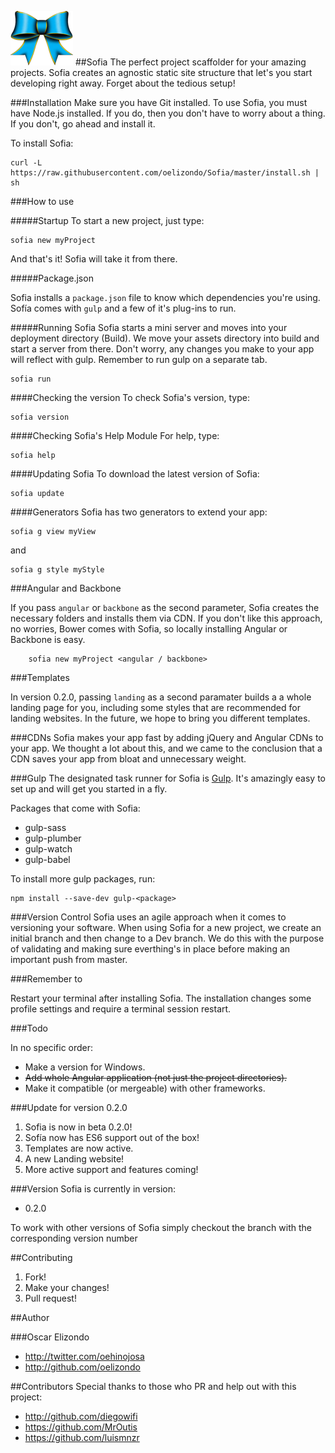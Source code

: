 ![Sofia](https://raw.githubusercontent.com/oelizondo/Sofia/master/Logo.png)
##Sofia
The perfect project scaffolder for your amazing projects. Sofia creates an agnostic static site structure that let's you start developing right away. Forget about the tedious setup!

###Installation
Make sure you have Git installed.
To use Sofia, you must have Node.js installed. If you do, then you don't have to worry about a thing. If you don't, go ahead and install it.

To install Sofia:

```console
curl -L https://raw.githubusercontent.com/oelizondo/Sofia/master/install.sh | sh
```

###How to use

#####Startup
To start a new project, just type:

```console
sofia new myProject
```

And that's it! Sofia will take it from there.

#####Package.json

Sofia installs a ```package.json``` file to know which dependencies you're using. Sofía comes with ```gulp``` and a few of it's plug-ins to run.

#####Running Sofia
Sofia starts a mini server and moves into your deployment directory (Build). We move  your assets directory into build and start a server from there. Don't worry, any changes you make to your app will reflect with gulp. Remember to run gulp on a separate tab.

```console
sofia run
```

####Checking the version
To check Sofia's version, type:

```console
sofia version
```

####Checking Sofia's Help Module
For help, type:

```console
sofia help
```

####Updating Sofia
To download the latest version of Sofia:

```console
sofia update
```

####Generators
Sofia has two generators to extend your app:

```console
sofia g view myView
```
and

```console
sofia g style myStyle
```

###Angular and Backbone

If you pass ```angular``` or ```backbone``` as the second parameter, Sofia creates the necessary folders and installs them via CDN. If you don't like this approach, no worries, Bower comes with Sofia, so locally installing Angular or Backbone is easy.

```console
	sofia new myProject <angular / backbone>
 ```

###Templates

In version 0.2.0, passing ```landing``` as a second paramater builds a a whole landing page for you, including some styles that are recommended for landing websites. In the future, we hope to bring you different templates.

###CDNs
Sofia makes your app fast by adding jQuery and Angular CDNs to your app. We thought a lot about this, and we came to the conclusion that a CDN saves your app from bloat and unnecessary weight.

###Gulp
The designated task runner for Sofia is [Gulp](http://gulpjs.com/). It's amazingly easy to set up and will get you started in a fly.

Packages that come with Sofia:

* gulp-sass
* gulp-plumber
* gulp-watch
* gulp-babel

To install more gulp packages, run:

```console
npm install --save-dev gulp-<package>
```

###Version Control
Sofia uses an agile approach when it comes to versioning your software. When using Sofia for a new project, we create an initial branch and then change to a Dev branch. We do this with the purpose of validating and making sure everthing's in place before making an important push from master.

###Remember to

Restart your terminal after installing Sofia. The installation changes
some profile settings and require a terminal session restart.

###Todo

In no specific order:

* Make a version for Windows.
* ~~Add whole Angular application (not just the project directories).~~
* Make it compatible (or mergeable) with other frameworks.


###Update for version 0.2.0

1. Sofia is now in beta 0.2.0!
2. Sofía now has ES6 support out of the box!
3. Templates are now active.
4. A new Landing website!
5. More active support and features coming!




###Version
Sofia is currently in version:

* 0.2.0

To work with other versions of Sofia simply checkout the branch with the corresponding version number

##Contributing
1. Fork!
2. Make your changes!
3. Pull request!

##Author

###Oscar Elizondo
* http://twitter.com/oehinojosa
* http://github.com/oelizondo

##Contributors
Special thanks to those who PR and help out with this project:

* http://github.com/diegowifi
* https://github.com/MrOutis
* https://github.com/luismnzr
